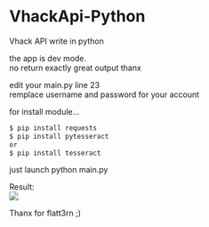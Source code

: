# VhackApi-Python
Vhack API write in python

the app is dev mode.  
no return exactly great output thanx  
  
edit your main.py line 23  
remplace username and password for your account  

for install module...  
 
```sh
$ pip install requests  
$ pip install pytesseract  
or  
$ pip install tesseract
```

just launch python main.py  

Result:  
![](http://www.cuby-hebergs.com/dl/vhack.png)

Thanx for flatt3rn ;) 
